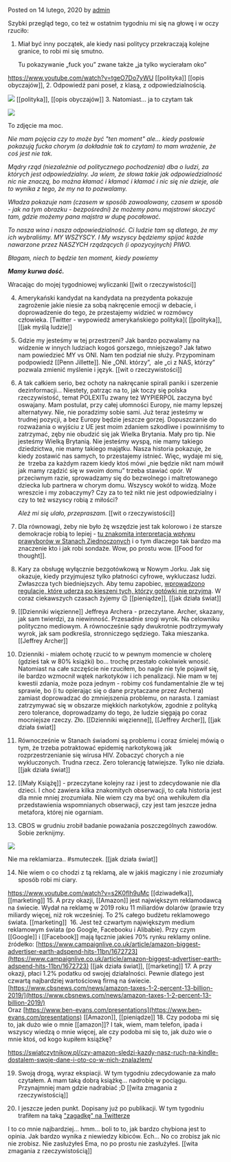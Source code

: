 Posted on 14 lutego, 2020 by [admin](https://niecodzienny.net/author/autor/)

Szybki przegląd tego, co też w ostatnim tygodniu mi się na głowę i w oczy rzuciło:

1.  Miał być inny początek, ale kiedy nasi politycy przekraczają kolejne granice, to robi mi się smutno.   
      
    Tu pokazywanie „fuck you” zwane także „ja tylko wycierałam oko”

https://www.youtube.com/watch?v=tgeO7Do7yWU
[[polityka]] [[opis obyczajów]], 
2.  Odpowiedź pani poseł, z klasą, z odpowiedzialnością.

![](https://niecodzienny.net/wp-content/uploads/2020/02/Joanna-Lichocka-1024x543.jpg)
[[polityka]], [[opis obyczajów]] 
3.  Natomiast… ja to czytam tak

![](https://niecodzienny.net/wp-content/uploads/2020/02/lichocka_2-1024x685.jpg)

To zdjęcie ma moc.

_Nie mam pojęcia czy to może być "ten moment" ale... kiedy posłowie pokazują fucka chorym (a dokładnie tak to czytam) to mam wrażenie, że coś jest nie tak._

_Mądry rząd (niezależnie od politycznego pochodzenia) dba o ludzi, za których jest odpowiedzialny. Ja wiem, że słowa takie jak odpowiedzialność nic nie znaczą, bo można kłamać i kłamać i kłamać i nic się nie dzieje, ale to wynika z tego, że my na to pozwalamy._

_Władza pokazuje nam (czasem w sposób zawoalowany, czasem w sposób - jak na tym obrazku - bezpośredni) że możemy panu majstrowi skoczyć tam, gdzie możemy pana majstra w dupę pocałować._

_To nasza wina i nasza odpowiedzialność. Ci ludzie tam są dlatego, że my ich wybraliśmy. MY WSZYSCY. I My wszyscy będziemy spijać każde nawarzone przez NASZYCH rządzących (i opozycyjnych) PIWO._

_Błagam, niech to będzie ten moment, kiedy powiemy_ 

**_Mamy kurwa dość._**

Wracając do mojej tygodniowej wyliczanki
[[wit o rzeczywistości]]

4.  Amerykański kandydat na kandydata na prezydenta pokazuje zagrożenie jakie niesie za sobą nakręcenie emocji w debacie, i doprowadzenie do tego, że przestajemy widzieć w rozmówcy człowieka. [Twitter - wypowiedź amerykańskiego polityka]([](https://twitter.com/PeteRepublicans/status/1226984781361090560) [[polityka]], [[jak myślą ludzie]]

5.  Gdzie my jesteśmy w tej przestrzeni? Jak bardzo pozwalamy na widzenie w innych ludziach kogoś gorszego, mniejszego? Jak łatwo nam powiedzieć MY vs ONI. Nam ten podział nie służy. Przypominam podpowiedź [[Penn Jillette]]. Nie „ONI. którzy”,  ale „ci z NAS, którzy” pozwala zmienić myślenie i język. [[wit o rzeczywistości]]
6.  A tak całkiem serio, bez ochoty na nakręcanie spirali paniki i szerzenie dezinformacji… Niestety, patrząc na to, jak toczy się polska rzeczywistość, temat POLEXITu zwany też WYPIERPOL zaczyna być oswajany. Mam postulat, przy całej ułomności Europy, nie mamy lepszej alternatywy. Nie, nie poradzimy sobie sami. Już teraz jesteśmy w trudnej pozycji, a bez Europy będzie jeszcze gorzej. Dopuszczanie do rozważania o wyjściu z UE jest moim zdaniem szkodliwe i powinniśmy to zatrzymać, zęby nie obudzić się jak Wielka Brytania. Mały pro tip. Nie jesteśmy Wielką Brytanią. Nie jesteśmy wyspą, nie mamy takiego dziedzictwa, nie mamy takiego majątku. Nasza historia pokazuje, że kiedy zostawić nas samych, to przestajemy istnieć. Więc, wydaje mi się, że  trzeba za każdym razem kiedy ktoś mówi „nie będzie nikt nam mówił jak mamy rządzić się w swoim domu” trzeba stawiać opór. W przeciwnym razie, sprowadzamy się do bezwolnego i maltretowanego dziecka lub partnera w chorym domu. Wszyscy wokół to widzą. Może wreszcie i my zobaczymy? Czy za to też nikt nie jest odpowiedzialny i czy to też wszyscy robią z miłości?  
      
    _Ależ mi się ulało, przepraszam._
[[wit o rzeczywistości]]
7. Dla równowagi, żeby nie było żę wszędzie jest tak kolorowo i że starsze demokracje robią to lepiej - [tu znakomita interpretacja wpływu prawyborów w Stanach Zjednoczonych](https://www.profgalloway.com/iowat-the-fuk) i o tym dlaczego tak bardzo ma znaczenie kto i jak robi sondaże. Wow, po prostu wow. [[Food for thought]]. 
8. Kary za obsługę wyłącznie bezgotówkową w Nowym Jorku. Jak się okazuje, kiedy przyjmujesz tylko płatności cyfrowe, wykluczasz ludzi. Zwłaszcza tych biedniejszych. Aby temu zapobiec, [wprowadzono regulacje, które uderzą po kieszeni tych, którzy gotówki nie przyjmą](https://info.trendwatching.com/e2t/c/*W6GsjVz2JqSrCW9fd5_B5QHFBQ0/*W6GPdjK66y8qzW4NC8pt6PJ-7V0/5/f18dQhb0S9r49jgNR-W3Y3vj-5VQHvDW5kn7574VJzjqW4R4KQx57mvFqW3BJFQw7tZ_NPW6Y2hLT6W4KbWW5mRW446VSjn4W9cYdDb3srY-vW2HRyh0420PLRW2HBhYz2KNvhHW3shNXd3KfMRqW41XKt362xlFpW41_WgK41yjTPW4tYJCZ2F4TN3V4Cxtf9cDnm7N7MjKTXGSYT0VZTl934DqHqzW6dgmw34yv2r0W3MlV4B4-TPrsW2KQ2YY6lD20bW49WVtr3VVg3wN4Tz6nvz74JcVYSX-57m_B1RW5c8d-S377W1WW624Ydg5NYQtLW4199D32V1mgSW1wcC_w3gphDrW8wM29M62SD5WW25zq1C50kj09W2q4-Cq2nVDmjW8RH8Rg6RyrZmW3JPgDs36n1c8W2BVPM97fK970W2TVgV46QjJBcW5CLFnt2hvBj2W6PR5C749kJ93W6ghzNY11rnNbV4Vjm26LB8GtW2NTXRK55kHc9W14Sm1-36myS8W714h8Q1nzmScW7mKttG446k9lW3JrJZ2969sdfW4hRTfD2MYLGRN47WmHP4ZDNkM2LMBk136c5f3vl9-n03). W coraz ciekawszych czasach żyjemy 😉 [[pieniądze]], [[jak działa świat]]
9. [[Dzienniki więzienne]] Jeffreya Archera - przeczytane. Archer, skazany, jak sam twierdzi, za niewinność. Przesadnie srogi wyrok. Na celowniku polityczno mediowym. A równocześnie sądy dwukrotnie podtrzymywały wyrok, jak sam podkreśla, stronniczego sędziego. Taka mieszanka. [[Jeffrey Archer]]
10. Dzienniki - miałem ochotę rzucić to w pewnym momencie w cholerę (gdzieś tak w 80% książki) bo… trochę przestało cokolwiek wnosić. Natomiast na całe szczęście nie rzuciłem, bo nagle nie tyle pojawił się, ile bardzo wzmocnił wątek narkotyków i ich penalizacji. Nie mam w tej kwestii zdania, może poza jednym - robimy coś fundamentalnie źle w tej sprawie, bo (i tu opierając się o dane przytaczane przez Archera) zamiast doprowadzać do zmniejszenia problemu, on narasta. I zamiast zatrzymywać się w obszarze miękkich narkotyków, zgodnie z polityką zero tolerance, doprowadzamy do tego, że ludzie sięgają po coraz mocniejsze rzeczy. Zło. [[Dzienniki więzienne]], [[Jeffrey Archer]], [[jak działa świat]]
11.  Równocześnie w Stanach świadomi są problemu i coraz śmielej mówią o tym, że trzeba potraktować epidemię narkotykową jak rozprzestrzenianie się wirusa HIV. Zobaczyć chorych a nie wykluczonych. Trudna rzecz. Zero tolerancję łatwiejsze. Tylko nie działa. [[jak działa świat]] 
12. [[Mały Książę]] - przeczytane kolejny raz i jest to zdecydowanie nie dla dzieci. I choć zawiera kilka znakomitych obserwacji, to cała historia jest dla mnie mniej zrozumiała. Nie wiem czy ma być ona wehikułem dla przedstawienia wspomnianych obserwacji, czy jest tam jeszcze jedna metafora, której nie ogarniam. 
13.  CBOS w grudniu zrobił badanie poważania poszczególnych zawodów. Sobie zerknijmy.

![](https://niecodzienny.net/wp-content/uploads/2020/02/cbos.jpg)

Nie ma reklamiarza.. #smuteczek. [[jak działa świat]]

14.  Nie wiem o co chodzi z tą reklamą, ale w jakiś magiczny i nie zrozumiały sposób robi mi ciary.

https://www.youtube.com/watch?v=s2K0flh9uMc
[[dziwadełka]], [[marketing]]
15.  A przy okazji, [[Amazon]] jest największym reklamodawcą na świecie. Wydał na reklamę w 2019 roku 11 miliardów dolarów (prawie trzy miliardy więcej, niż rok wcześniej. To 2% całego budżetu reklamowego świata. [[marketing]] 
16.  Jest też czwartym największym medium reklamowym świata (po Google, Facebooku i Alibabie). Przy czym [[Google]] i [[Facebook]] mają łącznie jakieś 70% rynku reklamy online.   
    źródełko: [https://www.campaignlive.co.uk/article/amazon-biggest-advertiser-earth-adspend-hits-11bn/1672723](https://www.campaignlive.co.uk/article/amazon-biggest-advertiser-earth-adspend-hits-11bn/1672723) [[jak działa świat]], [[marketing]]
17.  A przy okazji, płaci 1.2% podatku od swojej działalności. Pewnie dlatego jest czwartą najbardziej wartościową firmą na świecie.   
    [https://www.cbsnews.com/news/amazon-taxes-1-2-percent-13-billion-2019/](https://www.cbsnews.com/news/amazon-taxes-1-2-percent-13-billion-2019/)  
    Oraz [https://www.ben-evans.com/presentations](https://www.ben-evans.com/presentations) [[Amazon]], [[pieniądze]]
18.  Czy podoba mi się to, jak dużo wie o mnie [[amazon]]? I tak, wiem, mam telefon, ipada i wszyscy wiedzą o mnie więcej, ale czy podoba mi się to, jak dużo wie o mnie ktoś, od kogo kupiłem książkę?

https://swiatczytnikow.pl/czy-amazon-sledzi-kazdy-nasz-ruch-na-kindle-dostalem-swoje-dane-i-oto-co-w-nich-znalazlem/

19.  Swoją drogą, wyraz ekspiacji. W tym tygodniu zdecydowanie za mało czytałem. A mam taką dobrą książkę... nadrobię w pociągu. Przynajmniej mam gdzie nadrabiać ;D [[wita zmagania z rzeczywistością]]

20.  I jeszcze jeden punkt. Dopisany już po publikacji. W tym tygodniu trafiłem na taką ["zagadkę" na Twitterze](https://twitter.com/Marciniak_k/status/1227215589250392065)

I to co mnie najbardziej... hmm... boli to to, jak bardzo chybiona jest to opinia. Jak bardzo wynika z niewiedzy kibiców. Ech... No co zrobisz jak nic nie zrobisz. Nie zasłużyłeś Ema, no po prostu nie zasłużyłeś. [[wita zmagania z rzeczywistością]]